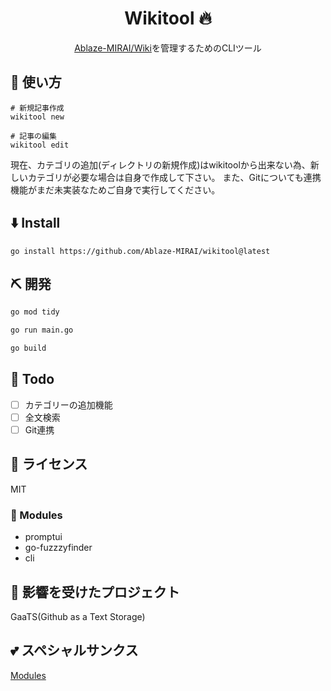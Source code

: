 <div align="center">

<!-- ![Last commit](https://img.shields.io/github/last-commit/Comamoca/baserepo?style=flat-square) -->
<!-- ![Repository Stars](https://img.shields.io/github/stars/Comamoca/baserepo?style=flat-square) -->
<!-- ![Issues](https://img.shields.io/github/issues/Comamoca/baserepo?style=flat-square) -->
<!-- ![Open Issues](https://img.shields.io/github/issues-raw/Comamoca/baserepo?style=flat-square) -->
<!-- ![Bug Issues](https://img.shields.io/github/issues/Comamoca/baserepo/bug?style=flat-square) -->

# Wikitool :fire:

[Ablaze-MIRAI/Wiki]()を管理するためのCLIツール

</div>

<div align="center">

</div>

## 🚀 使い方

```
# 新規記事作成
wikitool new

# 記事の編集
wikitool edit
```

現在、カテゴリの追加(ディレクトリの新規作成)はwikitoolから出来ない為、新しいカテゴリが必要な場合は自身で作成して下さい。
また、Gitについても連携機能がまだ未実装なためご自身で実行してください。

## ⬇️  Install

`go install https://github.com/Ablaze-MIRAI/wikitool@latest`

## ⛏️   開発

```sh
go mod tidy

go run main.go

go build
```
## 📝 Todo

- [ ] カテゴリーの追加機能
- [ ] 全文検索
- [ ] Git連携

## 📜 ライセンス

MIT

### 🧩 Modules

- promptui
- go-fuzzzyfinder
- cli

## 👏 影響を受けたプロジェクト

GaaTS(Github as a Text Storage)

## 💕 スペシャルサンクス

[Modules](#🧩-modules)
